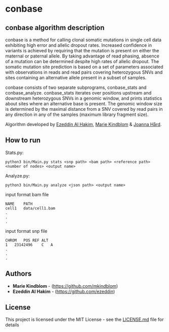 # conbase

## conbase algorithm description
 
conbase is a method for calling clonal somatic mutations in single cell data exhibiting high error and allelic dropout rates. Increased confidence in variants is achieved by requiring that the mutation is present on either the maternal or paternal allele. By taking advantage of read phasing, absence of a mutation can be determined despite high rates of allelic dropout. The somatic mutation site prediction is based on a set of parameters associated with observations in reads and read pairs covering heterozygous SNVs and sites containing an alternative allele present in a subset of samples. 

conbase consists of two separate subprograms, conbase_stats and conbase_analyze. conbase_stats iterates over positions upstream and downstream heterozygous SNVs in a genomic window, and prints statistics about sites where an alternative base is present. The genomic window size is determined by the maximal distance from a SNV covered by read pairs in any direction in any of the samples (maximum library fragment size). 

Algorithm developed by [Ezeddin Al Hakim](https://github.com/ezeddin), [Marie Kindblom](https://github.com/mkindblom) & [Joanna Hård](https://github.com/joannahard).

## How to run

Stats.py:   

    python3 bin/Main.py stats <snp path> <bam path> <reference path> <number of nodes> <output name>


Analyze.py: 

    python3 bin/Main.py analyze <json path> <output name>
    

input format bam file

    NAME	PATH
    cell1	data/cell1.bam
    .
    .
    .

input format snp file

    CHROM	POS	REF	ALT
    1	23142496	C	A
    .
    .
    .

## Authors

* **Marie Kindblom** - (https://github.com/mkindblom)
* **Ezeddin Al Hakim** - (https://github.com/ezeddin)

## License

This project is licensed under the MIT License - see the [LICENSE.md](LICENSE.md) file for details
